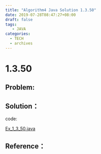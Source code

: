 ```yaml
---
title: "Algorithm4 Java Solution 1.3.50"
date: 2019-07-28T08:47:27+08:00
draft: false
tags:
   - JAVA
categories:
  - TECH
  - archives
---
```



# 1.3.50

## Problem:


## Solution：

code:

[Ex_1_3_50.java](./Ex_1_3_50.java)


## Reference：


